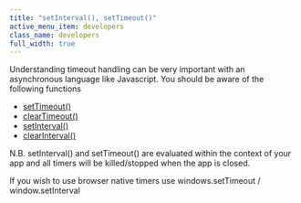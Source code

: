 ```yaml
---
title: "setInterval(), setTimeout()"
active_menu_item: developers
class_name: developers
full_width: true
---
```



Understanding timeout handling can be very important with an asynchronous language like Javascript. You should be aware of the following functions

 - [setTimeout()](http://www.w3schools.com/jsref/met_win_settimeout.asp)
 - [clearTimeout()](http://www.w3schools.com/jsref/met_win_cleartimeout.asp)
 - [setInterval()](http://www.w3schools.com/jsref/met_win_setinterval.asp)
 - [clearInterval()](http://www.w3schools.com/jsref/met_win_clearinterval.asp)

N.B. setInterval() and setTimeout() are evaluated within the context of your app and all timers will be killed/stopped when the app is closed.

If you wish to use browser native timers use windows.setTimeout / window.setInterval
